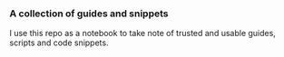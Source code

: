 ### A collection of guides and snippets
I use this repo as a notebook to take note of trusted and usable guides, scripts and code snippets.
